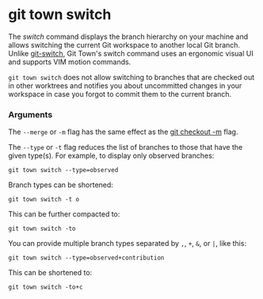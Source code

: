 # git town switch

The _switch_ command displays the branch hierarchy on your machine and allows
switching the current Git workspace to another local Git branch. Unlike
[git-switch](https://git-scm.com/docs/git-switch), Git Town's switch command
uses an ergonomic visual UI and supports VIM motion commands.

`git town switch` does not allow switching to branches that are checked out in
other worktrees and notifies you about uncommitted changes in your workspace in
case you forgot to commit them to the current branch.

### Arguments

The `--merge` or `-m` flag has the same effect as the
[git checkout -m](https://git-scm.com/docs/git-checkout#Documentation/git-checkout.txt--m)
flag.

The `--type` or `-t` flag reduces the list of branches to those that have the
given type(s). For example, to display only observed branches:

```
git town switch --type=observed
```

Branch types can be shortened:

```
git town switch -t o
```

This can be further compacted to:

```
git town switch -to
```

You can provide multiple branch types separated by `,`, `+`, `&`, or `|`, like
this:

```
git town switch --type=observed+contribution
```

This can be shortened to:

```
git town switch -to+c
```
